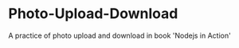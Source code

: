 Photo-Upload-Download
=====================

A practice of photo upload and download in book 'Nodejs in Action'
